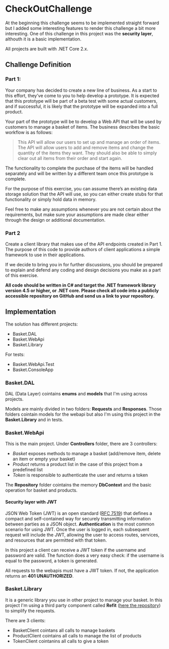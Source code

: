 # CheckOutChallenge
At the beginning this challenge seems to be implemented straight forward but I added some interesting features to render this challenge a bit more interesting. One of this challenge in this project was the **security layer**, althouth it is a basic implementation.

All projects are built with .NET Core 2.x.

## Challenge Definition

### Part 1:

Your company has decided to create a new line of business.  As a start to this effort, they’ve come to you to help develop a prototype.  It is expected that this prototype will be part of a beta test with some actual customers, and if successful, it is likely that the prototype will be expanded into a full product.

Your part of the prototype will be to develop a Web API that will be used by customers to manage a basket of items. The business describes the basic workflow is as follows:

> This API will allow our users to set up and manage an order of items.  The API will allow users to add and remove items and change the quantity of the items they want.  They should also be able to simply clear out all items from their order and start again.

The functionality to complete the purchase of the items will be handled separately and will be written by a different team once this prototype is complete.  

For the purpose of this exercise, you can assume there’s an existing data storage solution that the API will use, so you can either create stubs for that functionality or simply hold data in memory.

Feel free to make any assumptions whenever you are not certain about the requirements, but make sure your assumptions are made clear either through the design or additional documentation.

### Part 2

Create a client library that makes use of the API endpoints created in Part 1.  The purpose of this code to provide authors of client applications a simple framework to use in their applications.

If we decide to bring you in for further discussions, you should be prepared to explain and defend any coding and design decisions you make as a part of this exercise.

**All code should be written in C# and target the .NET framework library version 4.5 or higher, or .NET core.  Please check all code into a publicly accessible repository on GitHub and send us a link to your repository.**

## Implementation
The solution has different projects:

- Basket.DAL
- Basket.WebApi
- Basket.Library

For tests:
- Basket.WebApi.Test
- Basket.ConsoleApp

### Basket.DAL
DAL (Data Layer) cointains **enums** and **models** that I'm using across projects. 

Models are mainly divided in two folders: **Requests** and **Responses**. Those folders cointain models for the webapi but also I'm using this project in the **Basket.Library** and in tests.

### Basket.WebApi
This is the main project. Under **Controllers** folder, there are 3 controllers:

- _Basket_ exposes methods to manage a basket (add/remove item, delete an item or empty your basket)
- _Product_ returns a product list in the case of this project from a predefined list
- _Token_ is responsible to authenticate the user and returns a token

The **Repository** folder cointains the memory **DbContext** and the basic operation for basket and products.

#### Security layer with JWT
JSON Web Token (JWT) is an open standard ([RFC 7519](https://tools.ietf.org/html/rfc7519)) that defines a compact and self-contained way for securely transmitting information between parties as a JSON object. **Authentication** is the most common scenario for using JWT. Once the user is logged in, each subsequent request will include the JWT, allowing the user to access routes, services, and resources that are permitted with that token.

In this project a client can receive a JWT token if the username and password are valid. The function does a very easy check: if the username is equal to the password, a token is generated. 

All requests to the webapis must have a JWT token. If not, the application returns an **401 UNAUTHORIZED**.

### Basket.Library
It is a generic library you use in other project to manage your basket. In this project I'm using a third party component called **Refit** ([here the repository](https://github.com/paulcbetts/refit)) to simplify the requests. 

There are 3 clients:
- BasketClient cointans all calls to manage baskets
- ProductClient cointains all calls to manage the list of products
- TokenClient cointanins all calls to give a token
